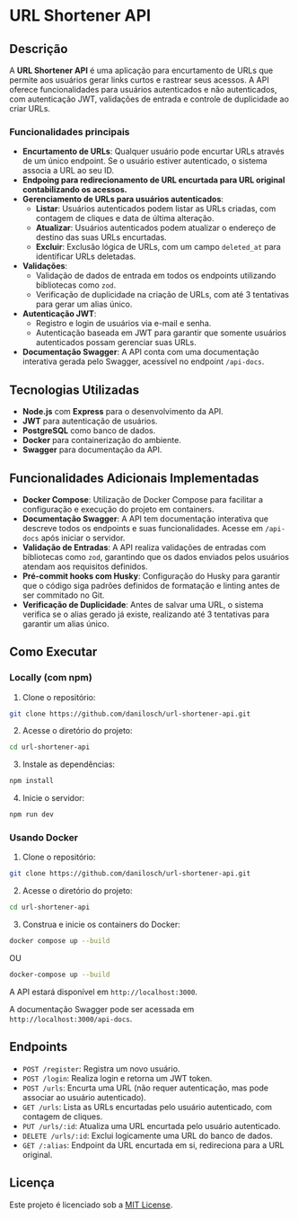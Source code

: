 # URL Shortener API

## Descrição

A **URL Shortener API** é uma aplicação para encurtamento de URLs que permite aos usuários gerar links curtos e rastrear seus acessos. A API oferece funcionalidades para usuários autenticados e não autenticados, com autenticação JWT, validações de entrada e controle de duplicidade ao criar URLs.

### Funcionalidades principais

- **Encurtamento de URLs**: Qualquer usuário pode encurtar URLs através de um único endpoint. Se o usuário estiver autenticado, o sistema associa a URL ao seu ID.
- **Endpoing para redirecionamento de URL encurtada para URL original contabilizando os acessos.**
- **Gerenciamento de URLs para usuários autenticados**:
  - **Listar**: Usuários autenticados podem listar as URLs criadas, com contagem de cliques e data de última alteração.
  - **Atualizar**: Usuários autenticados podem atualizar o endereço de destino das suas URLs encurtadas.
  - **Excluir**: Exclusão lógica de URLs, com um campo `deleted_at` para identificar URLs deletadas.
- **Validações**:
  - Validação de dados de entrada em todos os endpoints utilizando bibliotecas como `zod`.
  - Verificação de duplicidade na criação de URLs, com até 3 tentativas para gerar um alias único.
- **Autenticação JWT**:
  - Registro e login de usuários via e-mail e senha.
  - Autenticação baseada em JWT para garantir que somente usuários autenticados possam gerenciar suas URLs.
- **Documentação Swagger**: A API conta com uma documentação interativa gerada pelo Swagger, acessível no endpoint `/api-docs`.

## Tecnologias Utilizadas

- **Node.js** com **Express** para o desenvolvimento da API.
- **JWT** para autenticação de usuários.
- **PostgreSQL** como banco de dados.
- **Docker** para containerização do ambiente.
- **Swagger** para documentação da API.

## Funcionalidades Adicionais Implementadas

- **Docker Compose**: Utilização de Docker Compose para facilitar a configuração e execução do projeto em containers.
- **Documentação Swagger**: A API tem documentação interativa que descreve todos os endpoints e suas funcionalidades. Acesse em `/api-docs` após iniciar o servidor.
- **Validação de Entradas**: A API realiza validações de entradas com bibliotecas como `zod`, garantindo que os dados enviados pelos usuários atendam aos requisitos definidos.
- **Pré-commit hooks com Husky**: Configuração do Husky para garantir que o código siga padrões definidos de formatação e linting antes de ser commitado no Git.
- **Verificação de Duplicidade**: Antes de salvar uma URL, o sistema verifica se o alias gerado já existe, realizando até 3 tentativas para garantir um alias único.

## Como Executar

### Locally (com npm)

1. Clone o repositório:

```bash
git clone https://github.com/danilosch/url-shortener-api.git
```

2. Acesse o diretório do projeto:

```bash
cd url-shortener-api
```

3. Instale as dependências:

```bash
npm install
```

4. Inicie o servidor:

```bash
npm run dev
```

### Usando Docker

1. Clone o repositório:

```bash
git clone https://github.com/danilosch/url-shortener-api.git
```

2. Acesse o diretório do projeto:

```bash
cd url-shortener-api
```

3. Construa e inicie os containers do Docker:

```bash
docker compose up --build
```
OU
```bash
docker-compose up --build
```

A API estará disponível em `http://localhost:3000`.

A documentação Swagger pode ser acessada em `http://localhost:3000/api-docs`.

## Endpoints

- `POST /register`: Registra um novo usuário.
- `POST /login`: Realiza login e retorna um JWT token.
- `POST /urls`: Encurta uma URL (não requer autenticação, mas pode associar ao usuário autenticado).
- `GET /urls`: Lista as URLs encurtadas pelo usuário autenticado, com contagem de cliques.
- `PUT /urls/:id`: Atualiza uma URL encurtada pelo usuário autenticado.
- `DELETE /urls/:id`: Exclui logicamente uma URL do banco de dados.
- `GET /:alias`: Endpoint da URL encurtada em si, redireciona para a URL original.

## Licença

Este projeto é licenciado sob a [MIT License](LICENSE).
